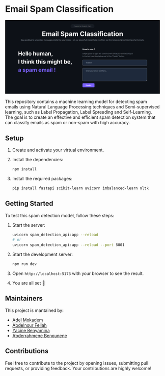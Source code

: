 # Email Spam Classification

![logo](./demo.png)

This repository contains a machine learning model for detecting spam emails using Natural Language Processing techniques and Semi-supervised learning, such as Label Propagation, Label Spreading and Self-Learning. The goal is to create an effective and efficient spam detection system that can classify emails as spam or non-spam with high accuracy.

## Setup

1. Create and activate your virtual environment.

2. Install the dependencies:

   ```bash
   npm install
   ```

3. Install the required packages:

   ```bash
   pip install fastapi scikit-learn uvicorn imbalanced-learn nltk
   ```

## Getting Started

To test this spam detection model, follow these steps:

1. Start the server:

   ```bash
   uvicorn spam_detection_api:app --reload
   # or
   uvicorn spam_detection_api:app --reload --port 8001
   ```

2. Start the development server:

   ```bash
   npm run dev
   ```

3. Open `http://localhost:5173` with your browser to see the result.

4. You are all set 🎉

## Maintainers

This project is mantained by:

- [Adel Mokadem](https://github.com/AdelCSE)
- [Abdelnour Fellah](https://github.com/abdelnour13)
- [Yacine Benyamina](https://github.com/Phues)
- [Abderrahmene Benounene](https://github.com/abderrahmenex86)

## Contributions

Feel free to contribute to the project by opening issues, submitting pull requests, or providing feedback. Your contributions are highly welcome!
